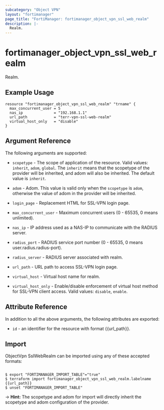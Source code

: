 ```yaml
---
subcategory: "Object VPN"
layout: "fortimanager"
page_title: "FortiManager: fortimanager_object_vpn_ssl_web_realm"
description: |-
  Realm.
---
```


# fortimanager_object_vpn_ssl_web_realm
Realm.

## Example Usage

```hcl
resource "fortimanager_object_vpn_ssl_web_realm" "trname" {
  max_concurrent_user = 5
  nas_ip              = "192.168.1.1"
  url_path            = "terr-vpn-ssl-web-realm"
  virtual_host_only   = "disable"
}
```

## Argument Reference


The following arguments are supported:

* `scopetype` - The scope of application of the resource. Valid values: `inherit`, `adom`, `global`. The `inherit` means that the scopetype of the provider will be inherited, and adom will also be inherited. The default value is `inherit`.
* `adom` - Adom. This value is valid only when the `scopetype` is `adom`, otherwise the value of adom in the provider will be inherited.

* `login_page` - Replacement HTML for SSL-VPN login page.
* `max_concurrent_user` - Maximum concurrent users (0 - 65535, 0 means unlimited).
* `nas_ip` - IP address used as a NAS-IP to communicate with the RADIUS server.
* `radius_port` - RADIUS service port number (0 - 65535, 0 means user.radius.radius-port).
* `radius_server` - RADIUS server associated with realm.
* `url_path` - URL path to access SSL-VPN login page.
* `virtual_host` - Virtual host name for realm.
* `virtual_host_only` - Enable/disable enforcement of virtual host method for SSL-VPN client access. Valid values: `disable`, `enable`.



## Attribute Reference

In addition to all the above arguments, the following attributes are exported:
* `id` - an identifier for the resource with format {{url_path}}.

## Import

ObjectVpn SslWebRealm can be imported using any of these accepted formats:
```

$ export "FORTIMANAGER_IMPORT_TABLE"="true"
$ terraform import fortimanager_object_vpn_ssl_web_realm.labelname {{url_path}}
$ unset "FORTIMANAGER_IMPORT_TABLE"
```
-> **Hint:** The scopetype and adom for import will directly inherit the scopetype and adom configuration of the provider.
